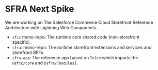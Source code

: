 # SFRA Next Spike

We are working on The Salesforce Commerce Cloud Storefront Reference Architecture with Lightning Web Components.

- `sfcc` mono-repo: The runtime core shared code (non-storefront specific).
- `sfra`: mono-repo: The runtime storefront extensions and services and storefront BFFs.
- `sfra-app`: The reference app based on `Talon` which imports the `@sfcc/core` and `@sfra/[modules]`.

